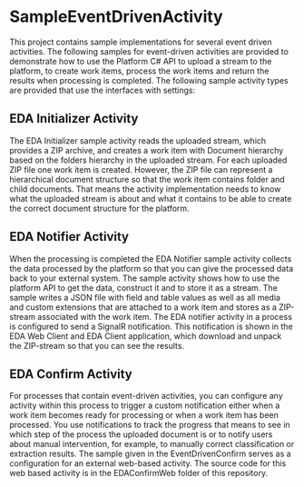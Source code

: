# SampleEventDrivenActivity

This project contains sample implementations for several event driven activities. 
The following samples for event-driven activities are provided to demonstrate how to use the Platform C# API to upload a stream to the platform, 
to create work items, process the work items and return the results when processing is completed.
The following sample activity types are provided that use the interfaces with settings:

## EDA Initializer Activity

The EDA Initializer sample activity reads the uploaded stream, which provides a ZIP archive, and creates a work item with Document hierarchy based on the folders hierarchy in the uploaded stream. 
For each uploaded ZIP file one work item is created. 
However, the ZIP file can represent a hierarchical document structure so that the work item contains folder and child documents. 
That means the activity implementation needs to know what the uploaded stream is about and what it contains to be able to create the correct document structure for the platform.

## EDA Notifier Activity

When the processing is completed the EDA Notifier sample activity collects the data processed by the platform so that you can give the processed data back to your external system. 
The sample activity shows how to use the platform API to get the data, construct it and to store it as a stream. 
The sample writes a JSON file with field and table values as well as all media and custom extensions that are attached to a work item and stores as a ZIP-stream associated with the work item. 
The EDA notifier activity in a process is configured to send a SignalR notification. 
This notification is shown in the EDA Web Client and EDA Client application, which download and unpack the ZIP-stream so that you can see the results.

## EDA Confirm Activity

For processes that contain event-driven activities, 
you can configure any activity within this process to trigger a custom notification either when a work item becomes ready for processing or when a work item has been processed. 
You use notifications to track the progress that means to see in which step of the process the uploaded document is or to notify users about manual intervention, 
for example, to manually correct classification or extraction results.
The sample given in the EventDrivenConfirm serves as a configuration for an external web-based activity. 
The source code for this web based activity is in the EDAConfirmWeb folder of this repository.